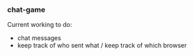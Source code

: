 ### chat-game

Current working to do:
- chat messages
- keep track of who sent what / keep track of which browser